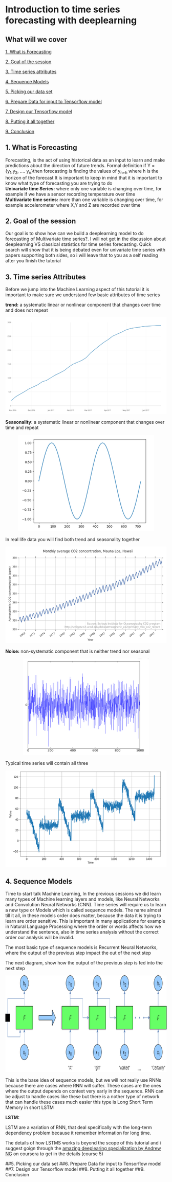 # Introduction to time series forecasting with deeplearning 


## What will we cover

[1. What is Forecasting](#1-what-is-forecasting)

[2. Goal of the session](#2-goal-of-the-session)

[3. Time series attributes](#3-time-series-attributes)

[4. Sequence Models](#4-sequence-models)

[5. Picking our data set](#5-picking-our-data-set)

[6. Prepare Data for input to Tensorflow model](#6-prepare-data-for-input-to-tensorflow-model)

[7. Design our Tensorflow model](#7-design-our-tensorflow-model)

[8. Putting it all together](#8-putting-it-all-together)

[9. Conclusion](#9-conclusion)



## 1. What is Forecasting

Forecasting, is the act of using historical data as an input to learn and make predictions about the direction of future trends. 
Formal definition if Y = {y<sub>1</sub>,y<sub>2</sub>, .... y<sub>n</sub>}then forecasting is finding the values of y<sub>n+h</sub> where h is the horizon of the forecast
It is important to keep in mind that it is important to know what type of forecasting you are trying to do  
**Univariate time Series:** where only one variable is changing over time, for example if we have a sensor recording temperature over time   
**Multivariate time series:** more than one variable is changing over time, for example accelerometer where X,Y and Z are recorded over time 

## 2. Goal of the session

Our goal is to show how can we build a deeplearning model to do forecasting of Multivariate time series?. I will not get in the discussion about deeplearning VS classical statistics for time series forecasting. Quick search will show that it is being debated even for univariate time series with papers supporting both sides, so i will leave that to you as a self reading after you finish the tutorial 

## 3. Time series Attributes

Before we jump into the Machine Learning aspect of this tutorial it is important to make sure we understand few basic attributes of time series  

**trend:** a systematic linear or nonlinear component that changes over time and does not repeat  

<p align="center"> 
<img src="images/trend.png" height="300">
</p>


**Seasonality:** a systematic linear or nonlinear component that changes over time and repeat  

<p align="center"> 
<img src="images/seasonal.png" height="300">
</p>

In real life data you will find both trend and seasonality together

<p align="center"> 
<img src="images/both.png" height="300">
</p>

**Noise:** non-systematic component that is neither trend nor seasonal

<p align="center"> 
<img src="images/noise.png" height="300">
</p>

Typical time series will contain all three

<p align="center"> 
<img src="images/all.png" height="300">
</p>

## 4. Sequence Models

Time to start talk Machine Learning, In the previous sessions we did learn many types of Machine learning layers and models, like Neural Networks and Convolution Neural Networks (CNN). Time series will require us to learn a new type or Models which is called sequence models. The name almost till it all, in these models order does matter, because the data it is trying to learn are order sensitive. This is important in many applications for example in Natural Language Processing where the order or words affects how we understand the sentence, also in time series analysis without the correct order our analysis will be invalid.

The most basic type of sequence models is Recurrent Neural Networks, where the output of the previous step impact the out of the next step

The next diagram, show how the output of the previous step is fed into the next step

<p align="center"> 
<img src="images/RNN.png" height="300">
</p>

This is the base idea of sequence models, but we will not really use RNNs because there are cases where RNN will suffer. These cases are the ones where the output depends on context very early in the sequence. RNN can be adjust to handle cases like these but there is a nother type of network that can handle these cases much easier this type is Long Short Term Memory in short LSTM

**LSTM:**

LSTM are a variation of RNN, that deal specifically with the long-term dependency problem because it remember information for long time.

The details of how LSTMS works is beyond the scope of this tutorial and i suggest goign through the [amazing deeplearing specialization by Andrew NG](https://www.deeplearning.ai/deep-learning-specialization/) on coursera to get in the details (course 5) 

##5. Picking our data set
##6. Prepare Data for input to Tensorflow model
##7. Design our Tensorflow model
##8. Putting it all together
##9. Conclusion
